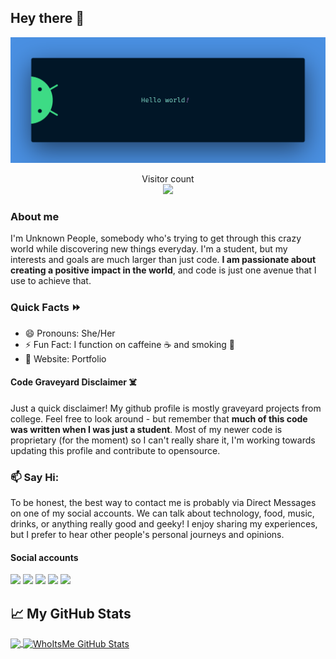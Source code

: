 ## Hey there :wave:

<img src="https://raw.githubusercontent.com/smohata/smohata/master/resources/banner.png" alt="Hello world">

<p align="center"> 
  Visitor count<br>
  <img src="https://profile-counter.glitch.me/whoitsme/count.svg" />
</p>

### About me 
I'm Unknown People, somebody who's trying to get through this crazy world while discovering new things everyday. I'm a student, but my interests and goals are much larger than just code. **I am passionate about creating a positive impact in the world**, and code is just one avenue that I use to achieve that. 

### Quick Facts ⏩

* 😄 Pronouns: She/Her
* ⚡ Fun Fact: I function on caffeine :coffee: and smoking 🚬
* 🔭 Website: Portfolio

#### Code Graveyard Disclaimer ☠️

Just a quick disclaimer! My github profile is mostly graveyard projects from college. Feel free to look around - but remember that **much of this code was written when I was just a student**. Most of my newer code is proprietary (for the moment) so I can't really share it, I'm working towards updating this profile and contribute to opensource.

### 📫 Say Hi:   

To be honest, the best way to contact me is probably via Direct Messages on one of my social accounts. We can talk about technology, food, music, drinks, or anything really good and geeky! I enjoy sharing my experiences, but I prefer to hear other people's personal journeys and opinions.
#### Social accounts
[<img src="https://img.icons8.com/color/48/000000/twitter.png" width="3.5%"/>](https://twitter.com/BayyPrjkt)
[<img src="https://img.icons8.com/color/48/000000/linkedin.png" width="3.5%"/>](https://www.linkedin.com/in/bayxyy/)
[<img src="https://img.icons8.com/color/48/000000/facebook.png" width="3.5%"/>](https://www.linkedin.com/in/iyaaudhbeb/)
[<img src="https://img.icons8.com/fluent/48/000000/instagram-new.png" width="3.5%"/>](https://www.instagram.com/danangbayuu_/)
<a href="mailto:sejal.danangbayuu21@gmail.com"> <img src="https://img.icons8.com/fluent/48/000000/gmail.png" width="3.5%"/> </a>

## &#x1f4c8; My GitHub Stats

<a href="https://github.com/whoitsme/whoitsme">
  <img align="center" src="https://github-readme-stats.vercel.app/api/top-langs/?username=whoitsme&title_color=ffffff&text_color=c9cacc&icon_color=2bbc8a&bg_color=1d1f21" />
</a>

<a href="https://github.com/whoitsme/whoitsme">
  <img align="center" src="https://github-readme-stats.vercel.app/api?username=whoitsme&show_icons=true&line_height=27&count_private=true&title_color=ffffff&text_color=c9cacc&icon_color=2bbc8a&bg_color=1d1f21" alt="WhoItsMe GitHub Stats" />
</a>
